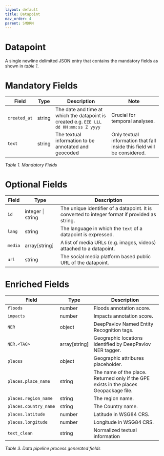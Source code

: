 ```yaml
---
layout: default
title: Datapoint
nav_order: 4
parent: SMDRM
---
```


# Datapoint

A single newline delimited JSON entry that contains the mandatory fields as shown in _table 1_.

# Mandatory Fields

|Field|Type|Description|Note|
|-----|----|-----------|----|
|`created_at`|string|The date and time at which the datapoint is created e.g. `EEE LLL dd HH:mm:ss Z yyyy`|Crucial for temporal analyses.|
|`text`|string|The textual information to be annotated and geocoded|Only textual information that fall inside this field will be considered.|

_Table 1. Mandatory Fields_

# Optional Fields

|Field|Type|Description|
|-----|----|-----------|
|`id`|integer \| string|The unique identifier of a datapoint. It is converted to integer format if provided as string.|
|`lang`|string|The language in which the `text` of a datapoint is expressed.|
|`media`|array[string]|A list of media URLs (e.g. images, videos) attached to a datapoint.|
|`url`|string|The social media platform based public URL of the datapoint.|

# Enriched Fields

|Field|Type|Description|
|-----|----|-----------|
|`floods`|number|Floods annotation score.|
|`impacts`|number|Impacts annotation score.|
|`NER`|object|DeepPavlov Named Entity Recognition tags.|
|`NER.<TAG>`|array[string]|Geographic locations identified by DeepPavlov NER tagger.|
|`places`|object|Geographic attribures placeholder.|
|`places.place_name`|string|The name of the place. Returned only if the GPE exists in the places Geopackage file.|
|`places.region_name`|string|The region name.|
|`places.country_name`|string|The Country name.|
|`places.latitude`|number|Latitude in WSG84 CRS.|
|`places.longitude`|number|Longitude in WSG84 CRS.|
|`text_clean`|string|Normalized textual information|

_Table 3. Data pipeline process generated fields_

[^1]: Facility
[^2]: Geo Political Entity
[^3]: Location

